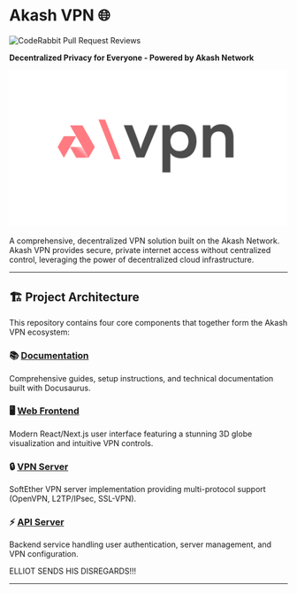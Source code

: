 # Akash VPN 🌐
![CodeRabbit Pull Request Reviews](https://img.shields.io/coderabbit/prs/github/Fluffy9/Akash-VPN?utm_source=oss&utm_medium=github&utm_campaign=Fluffy9%2FAkash-VPN&labelColor=171717&color=FF570A&link=https%3A%2F%2Fcoderabbit.ai&label=CodeRabbit+Reviews)

**Decentralized Privacy for Everyone - Powered by Akash Network**

![Akash VPN Logo](../design-system/avpn.png)

A comprehensive, decentralized VPN solution built on the Akash Network. Akash VPN provides secure, private internet access without centralized control, leveraging the power of decentralized cloud infrastructure.

---

## 🏗️ Project Architecture

This repository contains four core components that together form the Akash VPN ecosystem:

### 📚 [Documentation](../akash-vpn-docs/)
Comprehensive guides, setup instructions, and technical documentation built with Docusaurus.

### 🖥️ [Web Frontend](../frontend/)
Modern React/Next.js user interface featuring a stunning 3D globe visualization and intuitive VPN controls.

### 🔒 [VPN Server](../vpn/)
SoftEther VPN server implementation providing multi-protocol support (OpenVPN, L2TP/IPsec, SSL-VPN).

### ⚡ [API Server](../server/)
Backend service handling user authentication, server management, and VPN configuration.

ELLIOT SENDS HIS DISREGARDS!!!

---

